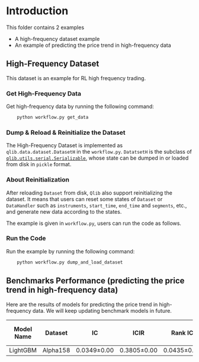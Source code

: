 # Introduction
This folder contains 2 examples
- A high-frequency dataset example
- An example of predicting the price trend in high-frequency data

## High-Frequency Dataset

This dataset is an example for RL high frequency trading.

### Get High-Frequency Data

Get high-frequency data by running the following command:
```bash
    python workflow.py get_data
```

### Dump & Reload & Reinitialize the Dataset


The High-Frequency Dataset is implemented as `qlib.data.dataset.DatasetH` in the `workflow.py`. `DatatsetH` is the subclass of [`qlib.utils.serial.Serializable`](https://qlib.readthedocs.io/en/latest/advanced/serial.html), whose state can be dumped in or loaded from disk in `pickle` format.

### About Reinitialization

After reloading `Dataset` from disk, `Qlib` also support reinitializing the dataset. It means that users can reset some states of `Dataset` or `DataHandler` such as `instruments`, `start_time`, `end_time` and `segments`, etc.,  and generate new data according to the states.

The example is given in `workflow.py`, users can run the code as follows.

### Run the Code

Run the example by running the following command:
```bash
    python workflow.py dump_and_load_dataset
```

## Benchmarks Performance (predicting the price trend in high-frequency data)

Here are the results of models for predicting the price trend in high-frequency data. We will keep updating benchmark models in future.

| Model Name | Dataset | IC | ICIR | Rank IC | Rank ICIR | Long precision| Short Precision | Long-Short Average Return | Long-Short Average Sharpe |
|---|---|---|---|---|---|---|---|---|---|
| LightGBM | Alpha158 | 0.0349±0.00 | 0.3805±0.00| 0.0435±0.00 | 0.4724±0.00 | 0.5111±0.00 | 0.5428±0.00 | 0.000074±0.00 | 0.2677±0.00 |
